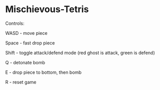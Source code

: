 # Mischievous-Tetris

Controls:

WASD - move piece

Space - fast drop piece

Shift - toggle attack/defend mode (red ghost is attack, green is defend)

Q - detonate bomb

E - drop piece to bottom, then bomb


R - reset game
